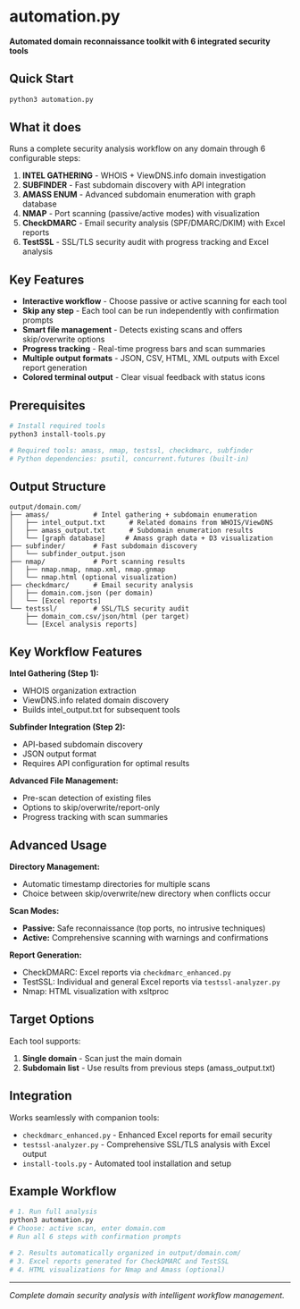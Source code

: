 # automation.py

**Automated domain reconnaissance toolkit with 6 integrated security tools**

## Quick Start

```bash
python3 automation.py
```

## What it does

Runs a complete security analysis workflow on any domain through 6 configurable steps:

1. **INTEL GATHERING** - WHOIS + ViewDNS.info domain investigation
2. **SUBFINDER** - Fast subdomain discovery with API integration
3. **AMASS ENUM** - Advanced subdomain enumeration with graph database
4. **NMAP** - Port scanning (passive/active modes) with visualization
5. **CheckDMARC** - Email security analysis (SPF/DMARC/DKIM) with Excel reports
6. **TestSSL** - SSL/TLS security audit with progress tracking and Excel analysis

## Key Features

- **Interactive workflow** - Choose passive or active scanning for each tool
- **Skip any step** - Each tool can be run independently with confirmation prompts
- **Smart file management** - Detects existing scans and offers skip/overwrite options
- **Progress tracking** - Real-time progress bars and scan summaries
- **Multiple output formats** - JSON, CSV, HTML, XML outputs with Excel report generation
- **Colored terminal output** - Clear visual feedback with status icons

## Prerequisites

```bash
# Install required tools
python3 install-tools.py

# Required tools: amass, nmap, testssl, checkdmarc, subfinder
# Python dependencies: psutil, concurrent.futures (built-in)
```

## Output Structure

```
output/domain.com/
├── amass/           # Intel gathering + subdomain enumeration
│   ├── intel_output.txt      # Related domains from WHOIS/ViewDNS
│   ├── amass_output.txt      # Subdomain enumeration results
│   └── [graph database]     # Amass graph data + D3 visualization
├── subfinder/       # Fast subdomain discovery
│   └── subfinder_output.json
├── nmap/            # Port scanning results
│   ├── nmap.nmap, nmap.xml, nmap.gnmap
│   └── nmap.html (optional visualization)
├── checkdmarc/      # Email security analysis
│   ├── domain.com.json (per domain)
│   └── [Excel reports]
└── testssl/         # SSL/TLS security audit
    ├── domain_com.csv/json/html (per target)
    └── [Excel analysis reports]
```

## Key Workflow Features

**Intel Gathering (Step 1):**

- WHOIS organization extraction
- ViewDNS.info related domain discovery
- Builds intel_output.txt for subsequent tools

**Subfinder Integration (Step 2):**

- API-based subdomain discovery
- JSON output format
- Requires API configuration for optimal results

**Advanced File Management:**

- Pre-scan detection of existing files
- Options to skip/overwrite/report-only
- Progress tracking with scan summaries

## Advanced Usage

**Directory Management:**

- Automatic timestamp directories for multiple scans
- Choice between skip/overwrite/new directory when conflicts occur

**Scan Modes:**

- **Passive:** Safe reconnaissance (top ports, no intrusive techniques)
- **Active:** Comprehensive scanning with warnings and confirmations

**Report Generation:**

- CheckDMARC: Excel reports via `checkdmarc_enhanced.py`
- TestSSL: Individual and general Excel reports via `testssl-analyzer.py`
- Nmap: HTML visualization with xsltproc

## Target Options

Each tool supports:

1. **Single domain** - Scan just the main domain
2. **Subdomain list** - Use results from previous steps (amass_output.txt)

## Integration

Works seamlessly with companion tools:

- `checkdmarc_enhanced.py` - Enhanced Excel reports for email security
- `testssl-analyzer.py` - Comprehensive SSL/TLS analysis with Excel output
- `install-tools.py` - Automated tool installation and setup

## Example Workflow

```bash
# 1. Run full analysis
python3 automation.py
# Choose: active scan, enter domain.com
# Run all 6 steps with confirmation prompts

# 2. Results automatically organized in output/domain.com/
# 3. Excel reports generated for CheckDMARC and TestSSL
# 4. HTML visualizations for Nmap and Amass (optional)
```

---

_Complete domain security analysis with intelligent workflow management._
